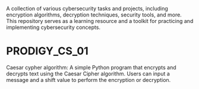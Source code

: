 A collection of various cybersecurity tasks and projects, including encryption algorithms, decryption techniques, security tools, and more. This repository serves as a learning resource and a toolkit for practicing and implementing cybersecurity concepts.

# PRODIGY_CS_01
Caesar cypher algorithm: A simple Python program that encrypts and decrypts text using the Caesar Cipher algorithm. Users can input a message and a shift value to perform the encryption or decryption.
